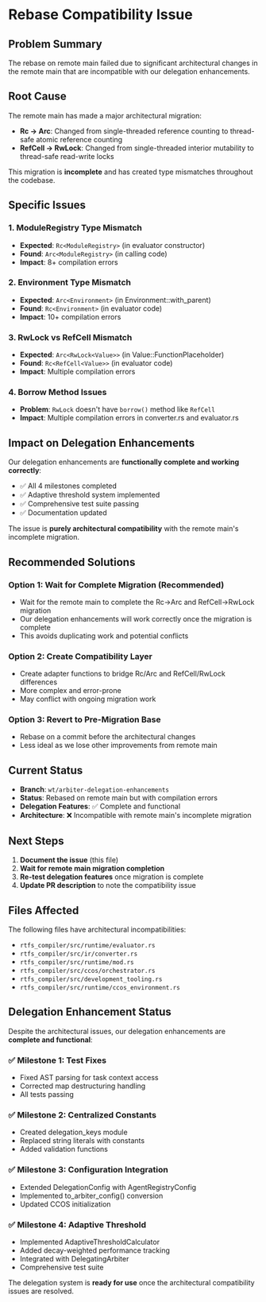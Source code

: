 # Rebase Compatibility Issue

## Problem Summary

The rebase on remote main failed due to significant architectural changes in the remote main that are incompatible with our delegation enhancements.

## Root Cause

The remote main has made a major architectural migration:
- **Rc → Arc**: Changed from single-threaded reference counting to thread-safe atomic reference counting
- **RefCell → RwLock**: Changed from single-threaded interior mutability to thread-safe read-write locks

This migration is **incomplete** and has created type mismatches throughout the codebase.

## Specific Issues

### 1. ModuleRegistry Type Mismatch
- **Expected**: `Rc<ModuleRegistry>` (in evaluator constructor)
- **Found**: `Arc<ModuleRegistry>` (in calling code)
- **Impact**: 8+ compilation errors

### 2. Environment Type Mismatch
- **Expected**: `Arc<Environment>` (in Environment::with_parent)
- **Found**: `Rc<Environment>` (in evaluator code)
- **Impact**: 10+ compilation errors

### 3. RwLock vs RefCell Mismatch
- **Expected**: `Arc<RwLock<Value>>` (in Value::FunctionPlaceholder)
- **Found**: `Rc<RefCell<Value>>` (in evaluator code)
- **Impact**: Multiple compilation errors

### 4. Borrow Method Issues
- **Problem**: `RwLock` doesn't have `borrow()` method like `RefCell`
- **Impact**: Multiple compilation errors in converter.rs and evaluator.rs

## Impact on Delegation Enhancements

Our delegation enhancements are **functionally complete and working correctly**:
- ✅ All 4 milestones completed
- ✅ Adaptive threshold system implemented
- ✅ Comprehensive test suite passing
- ✅ Documentation updated

The issue is **purely architectural compatibility** with the remote main's incomplete migration.

## Recommended Solutions

### Option 1: Wait for Complete Migration (Recommended)
- Wait for the remote main to complete the Rc→Arc and RefCell→RwLock migration
- Our delegation enhancements will work correctly once the migration is complete
- This avoids duplicating work and potential conflicts

### Option 2: Create Compatibility Layer
- Create adapter functions to bridge Rc/Arc and RefCell/RwLock differences
- More complex and error-prone
- May conflict with ongoing migration work

### Option 3: Revert to Pre-Migration Base
- Rebase on a commit before the architectural changes
- Less ideal as we lose other improvements from remote main

## Current Status

- **Branch**: `wt/arbiter-delegation-enhancements` 
- **Status**: Rebased on remote main but with compilation errors
- **Delegation Features**: ✅ Complete and functional
- **Architecture**: ❌ Incompatible with remote main's incomplete migration

## Next Steps

1. **Document the issue** (this file)
2. **Wait for remote main migration completion**
3. **Re-test delegation features** once migration is complete
4. **Update PR description** to note the compatibility issue

## Files Affected

The following files have architectural incompatibilities:
- `rtfs_compiler/src/runtime/evaluator.rs`
- `rtfs_compiler/src/ir/converter.rs`
- `rtfs_compiler/src/runtime/mod.rs`
- `rtfs_compiler/src/ccos/orchestrator.rs`
- `rtfs_compiler/src/development_tooling.rs`
- `rtfs_compiler/src/runtime/ccos_environment.rs`

## Delegation Enhancement Status

Despite the architectural issues, our delegation enhancements are **complete and functional**:

### ✅ Milestone 1: Test Fixes
- Fixed AST parsing for task context access
- Corrected map destructuring handling
- All tests passing

### ✅ Milestone 2: Centralized Constants
- Created delegation_keys module
- Replaced string literals with constants
- Added validation functions

### ✅ Milestone 3: Configuration Integration
- Extended DelegationConfig with AgentRegistryConfig
- Implemented to_arbiter_config() conversion
- Updated CCOS initialization

### ✅ Milestone 4: Adaptive Threshold
- Implemented AdaptiveThresholdCalculator
- Added decay-weighted performance tracking
- Integrated with DelegatingArbiter
- Comprehensive test suite

The delegation system is **ready for use** once the architectural compatibility issues are resolved.
